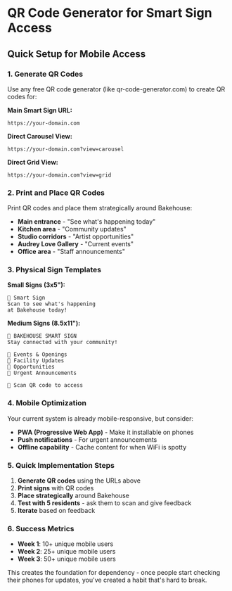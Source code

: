 # QR Code Generator for Smart Sign Access

## Quick Setup for Mobile Access

### 1. Generate QR Codes
Use any free QR code generator (like qr-code-generator.com) to create QR codes for:

**Main Smart Sign URL:**
```
https://your-domain.com
```

**Direct Carousel View:**
```
https://your-domain.com?view=carousel
```

**Direct Grid View:**
```
https://your-domain.com?view=grid
```

### 2. Print and Place QR Codes
Print QR codes and place them strategically around Bakehouse:

- **Main entrance** - "See what's happening today"
- **Kitchen area** - "Community updates"
- **Studio corridors** - "Artist opportunities"
- **Audrey Love Gallery** - "Current events"
- **Office area** - "Staff announcements"

### 3. Physical Sign Templates

**Small Signs (3x5"):**
```
📱 Smart Sign
Scan to see what's happening
at Bakehouse today!
```

**Medium Signs (8.5x11"):**
```
🎨 BAKEHOUSE SMART SIGN
Stay connected with your community!

📅 Events & Openings
🔧 Facility Updates  
💼 Opportunities
🚨 Urgent Announcements

📱 Scan QR code to access
```

### 4. Mobile Optimization
Your current system is already mobile-responsive, but consider:

- **PWA (Progressive Web App)** - Make it installable on phones
- **Push notifications** - For urgent announcements
- **Offline capability** - Cache content for when WiFi is spotty

### 5. Quick Implementation Steps

1. **Generate QR codes** using the URLs above
2. **Print signs** with QR codes
3. **Place strategically** around Bakehouse
4. **Test with 5 residents** - ask them to scan and give feedback
5. **Iterate** based on feedback

### 6. Success Metrics
- **Week 1**: 10+ unique mobile users
- **Week 2**: 25+ unique mobile users  
- **Week 3**: 50+ unique mobile users

This creates the foundation for dependency - once people start checking their phones for updates, you've created a habit that's hard to break.
